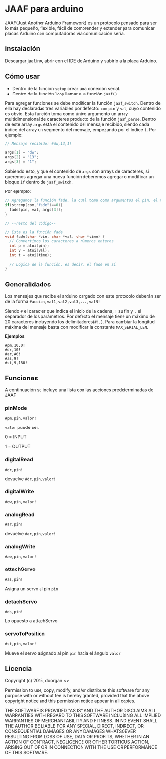 # JAAF para arduino
JAAF(Just Another Arduino Framework) es un protocolo pensado para ser lo más pequeño, flexible, fácil de comprender y extender para comunicar placas Arduino con computadoras vía comunicación serial.


## Instalación
Descargar jaaf.ino, abrir con el IDE de Arduino y subirlo a la placa Arduino.

## Cómo usar
- Dentro de la función `setup` crear una conexión serial.
- Dentro de la función `loop` llamar a la función `jaaf()`.

Para agregar funciones se debe modificar la función `jaaf_switch`.
Dentro de ella hay declaradas tres variables por defecto: `com` `pin` y `val`, cuyo contenido es obvio.
Esta función toma como único argumento un array multidimensional de caracteres producto de la función `jaaf_parse`.
Dentro de este array `args` está el contenido del mensaje recibido, siendo cada índice del array un segmento del mensaje, empezando por el índice `1`.
Por ejemplo:
```c
// Mensaje recibido: #dw,13,1!

args[1] = "dw";
args[2] = "13";
args[3] = "1";
```

Sabiendo esto, y que el contenido de `args` son arrays de caracteres, si queremos agregar una nueva función deberemos agregar o modificar un bloque `if` dentro de `jaaf_switch`.

Por ejemplo:
```c
// Agregamos la función fade, la cual toma como argumentos el pin, el valor final y el tiempo que demora en llegar hasta dicho valor
if(strcmp(com,"fade")==0){
  fade(pin, val, args[3]);
}

// --resto del código--

// Esta es la función fade
void fade(char *pin, char *val, char *time) {
  // Convertimos los caracteres a números enteros
  int p = atoi(pin);
  int v = atoi(val);
  int t = atoi(time);
  
  // Lógica de la función, es decir, el fade en sí
}
```

## Generalidades

Los mensajes que recibe el arduino cargado con este protocolo deberán ser de la forma
`#accion,val1,val2,val3,...,valN!`

Siendo `#` el caracter que indica el inicio de la cadena, `!` su fin y `,` el separador de los parámetros.
Por defecto el mensaje tiene un máximo de 20 caracteres incluyendo los delimitadores(`#!,`).
Para cambiar la longitud máxima del mensaje basta con modificar la constante `MAX_SERIAL_LEN`.

**Ejemplos**
```
#pm,10,0!
#dr,10!
#ar,A0!
#as,9!
#st,9,180!
```

## Funciones
A continuación se incluye una lista con las acciones predeterminadas de JAAF

### pinMode

`#pm,pin,valor!`

`valor` puede ser:

0 = INPUT

1 = OUTPUT

### digitalRead

`#dr,pin!`

devuelve `#dr,pin,valor!`

### digitalWrite

`#dw,pin,valor!`

### analogRead

`#ar,pin!`

devuelve `#ar,pin,valor!`

### analogWrite

`#aw,pin,valor!`

### attachServo

`#as,pin!`

Asigna un servo al pin `pin`

### detachServo

`#ds,pin!`

Lo opuesto a attachServo

### servoToPosition

`#st,pin,valor!`

Mueve el servo asignado al pin `pin` hacia el ángulo `valor`

## Licencia

Copyright (c) 2015, doorgan <>

Permission to use, copy, modify, and/or distribute this software for any
purpose with or without fee is hereby granted, provided that the above
copyright notice and this permission notice appear in all copies.

THE SOFTWARE IS PROVIDED "AS IS" AND THE AUTHOR DISCLAIMS ALL WARRANTIES
WITH REGARD TO THIS SOFTWARE INCLUDING ALL IMPLIED WARRANTIES OF
MERCHANTABILITY AND FITNESS. IN NO EVENT SHALL THE AUTHOR BE LIABLE FOR
ANY SPECIAL, DIRECT, INDIRECT, OR CONSEQUENTIAL DAMAGES OR ANY DAMAGES
WHATSOEVER RESULTING FROM LOSS OF USE, DATA OR PROFITS, WHETHER IN AN
ACTION OF CONTRACT, NEGLIGENCE OR OTHER TORTIOUS ACTION, ARISING OUT OF
OR IN CONNECTION WITH THE USE OR PERFORMANCE OF THIS SOFTWARE.
